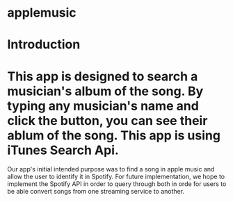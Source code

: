 # applemusic

# Introduction
# This app is designed to search a musician's album of the song. By typing any musician's name and click the button, you can see their ablum of the song. This app is using iTunes Search Api.

Our app's initial intended purpose was to find a song in apple music and allow the user to identify it in Spotify.
For future implementation, we hope to implement the Spotify API in order to query through both in orde for users to be able
convert songs from one streaming service to another.
